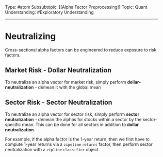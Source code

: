 Type: #atom
Subsubtopic: [[Alpha Factor Preprocessing]]
Topic: Quant 
Understanding: #Exploratory  Understanding

----
# Neutralizing

Cross-sectional alpha factors can be engineered to reduce exposure to risk factors.

## Market Risk - Dollar Neutralization

To neutralize an alpha vector for market risk, simply perform **dollar-neutralization** - demean it with the global mean

## Sector Risk - Sector Neutralization

To neutralize an alpha vector for sector risk, simply perform **sector neutralization** - demean the alphas for stocks within a sector by the sector-specific mean. This can be done for all sectors in addition to **dollar neutralization**.

For example, if the alpha factor is the 1-year return, then we first have to compute 1-year returns via a `zipeline` `returns` factor, then perform sector neutralization with a `zipline` `classifier` object.